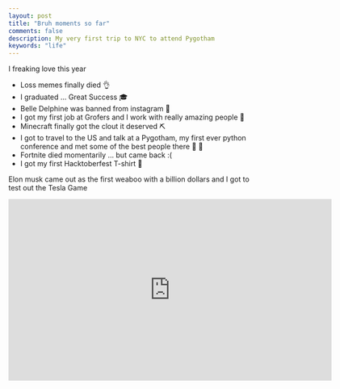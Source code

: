 ```yaml
---
layout: post
title: "Bruh moments so far"
comments: false
description: My very first trip to NYC to attend Pygotham
keywords: "life"
---
```



I freaking love this year

- Loss memes finally died 👌
- I graduated ... Great Success 🎓
- Belle Delphine was banned from instagram 💯
- I got my first job at Grofers and I work with really amazing people 💼
- Minecraft finally got the clout it deserved ⛏️
- I got to travel to the US and talk at a Pygotham, my first ever python conference and met some of the best people there 🙌 🙌
- Fortnite died momentarily ... but came back :( 
- I got my first Hacktoberfest T-shirt 👕


Elon musk came out as the first weaboo with a billion dollars and I got to test out the Tesla Game 

<iframe width="640" height="360" src="https://www.youtube.com/embed/ZDPHWWZ4tsM" frameborder="0" allow="accelerometer; autoplay; encrypted-media; gyroscope; picture-in-picture" allowfullscreen></iframe>

